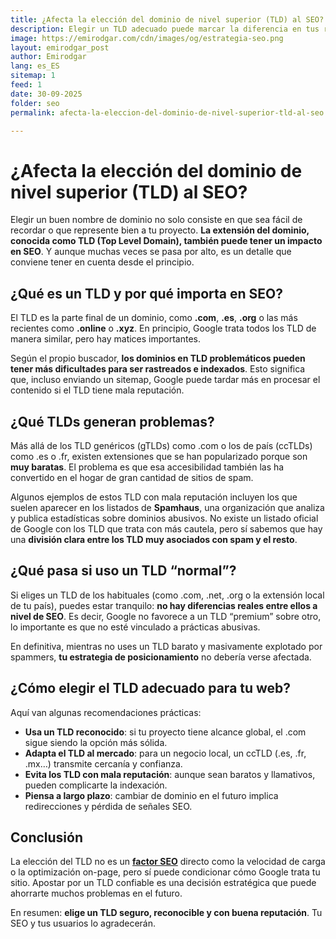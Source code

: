 ```yaml
---
title: ¿Afecta la elección del dominio de nivel superior (TLD) al SEO?
description: Elegir un TLD adecuado puede marcar la diferencia en tus resultados de SEO. Descubre qué riesgos existen y cómo elegir bien para no comprometer tu estrategia.
image: https://emirodgar.com/cdn/images/og/estrategia-seo.png
layout: emirodgar_post
author: Emirodgar
lang: es_ES
sitemap: 1
feed: 1
date: 30-09-2025
folder: seo
permalink: afecta-la-eleccion-del-dominio-de-nivel-superior-tld-al-seo

---
```


# ¿Afecta la elección del dominio de nivel superior (TLD) al SEO?

Elegir un buen nombre de dominio no solo consiste en que sea fácil de recordar o que represente bien a tu proyecto. **La extensión del dominio, conocida como TLD (Top Level Domain), también puede tener un impacto en SEO**. Y aunque muchas veces se pasa por alto, es un detalle que conviene tener en cuenta desde el principio.

## ¿Qué es un TLD y por qué importa en SEO?

El TLD es la parte final de un dominio, como **.com**, **.es**, **.org** o las más recientes como **.online** o **.xyz**. En principio, Google trata todos los TLD de manera similar, pero hay matices importantes.

Según el propio buscador, **los dominios en TLD problemáticos pueden tener más dificultades para ser rastreados e indexados**. Esto significa que, incluso enviando un sitemap, Google puede tardar más en procesar el contenido si el TLD tiene mala reputación.

## ¿Qué TLDs generan problemas?

Más allá de los TLD genéricos (gTLDs) como .com o los de país (ccTLDs) como .es o .fr, existen extensiones que se han popularizado porque son **muy baratas**. El problema es que esa accesibilidad también las ha convertido en el hogar de gran cantidad de sitios de spam.

Algunos ejemplos de estos TLD con mala reputación incluyen los que suelen aparecer en los listados de **Spamhaus**, una organización que analiza y publica estadísticas sobre dominios abusivos. No existe un listado oficial de Google con los TLD que trata con más cautela, pero sí sabemos que hay una **división clara entre los TLD muy asociados con spam y el resto**.

## ¿Qué pasa si uso un TLD “normal”?

Si eliges un TLD de los habituales (como .com, .net, .org o la extensión local de tu país), puedes estar tranquilo: **no hay diferencias reales entre ellos a nivel de SEO**. Es decir, Google no favorece a un TLD “premium” sobre otro, lo importante es que no esté vinculado a prácticas abusivas.

En definitiva, mientras no uses un TLD barato y masivamente explotado por spammers, **tu estrategia de posicionamiento** no debería verse afectada.

## ¿Cómo elegir el TLD adecuado para tu web?

Aquí van algunas recomendaciones prácticas:

- **Usa un TLD reconocido**: si tu proyecto tiene alcance global, el .com sigue siendo la opción más sólida.  
- **Adapta el TLD al mercado**: para un negocio local, un ccTLD (.es, .fr, .mx…) transmite cercanía y confianza.  
- **Evita los TLD con mala reputación**: aunque sean baratos y llamativos, pueden complicarte la indexación.  
- **Piensa a largo plazo**: cambiar de dominio en el futuro implica redirecciones y pérdida de señales SEO.  

## Conclusión

La elección del TLD no es un **[factor SEO](https://emirodgar.com/factores-seo)** directo como la velocidad de carga o la optimización on-page, pero sí puede condicionar cómo Google trata tu sitio. Apostar por un TLD confiable es una decisión estratégica que puede ahorrarte muchos problemas en el futuro.

En resumen: **elige un TLD seguro, reconocible y con buena reputación**. Tu SEO y tus usuarios lo agradecerán.
